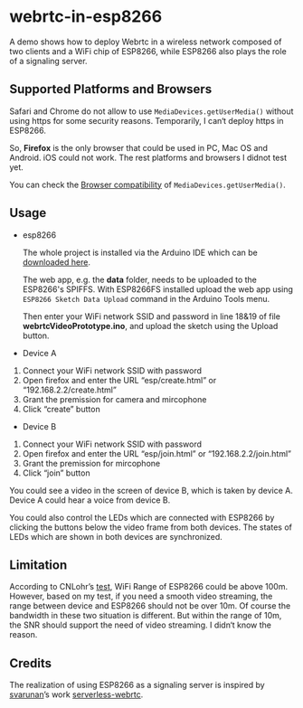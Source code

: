 # webrtc-in-esp8266

A demo shows how to deploy Webrtc in a wireless network composed of two clients and a WiFi chip of ESP8266, while ESP8266 also plays the role of a signaling server.

## Supported Platforms and Browsers

Safari and Chrome do not allow to use `MediaDevices.getUserMedia()` without using https for some security reasons. Temporarily, I can‘t deploy https in ESP8266. 

So, **Firefox** is the only browser that could be used in PC, Mac OS and Android. iOS could not work. The rest platforms and browsers I didnot test yet.

You can check the [Browser compatibility](https://developer.mozilla.org/en-US/docs/Web/API/MediaDevices/getUserMedia#Browser_compatibility) of `MediaDevices.getUserMedia()`.

## Usage

* esp8266 
      
     The whole project is installed via the Arduino IDE which can be [downloaded here](https://www.arduino.cc/en/main/software).
      
    The web app, e.g. the **data** folder, needs to be uploaded to the ESP8266's SPIFFS. With ESP8266FS installed upload the web app using `ESP8266 Sketch Data Upload` command in the Arduino Tools menu.

   Then enter your WiFi network SSID and password in line 18&19 of file **webrtcVideoPrototype.ino**, and upload the sketch using the Upload button.
   
* Device A
 1. Connect your WiFi network SSID with password
 2. Open firefox and enter the URL “esp/create.html” or “192.168.2.2/create.html”
 3. Grant the premission for camera and mircophone
 4. Click “create” button
 
* Device B
 1. Connect your WiFi network SSID with password
 2. Open firefox and enter the URL “esp/join.html” or “192.168.2.2/join.html”
 3. Grant the premission for mircophone
 4. Click “join” button

You could see a video in the screen of device B, which is taken by device A. Device A could hear a voice from device B.

You could also control the LEDs which are connected with ESP8266 by clicking the buttons below the video frame from both devices. The states of LEDs which are shown in both devices are synchronized.

## Limitation

According to CNLohr’s [test](https://www.youtube.com/watch?v=7BYdZ_24yg0&t=357s), WiFi Range of ESP8266 could be above 100m. However, based on my test, if you need a smooth video streaming, the range between device and ESP8266 should not be over 10m. Of course the bandwidth in these two situation is different. But within the range of 10m, the SNR should support the need of video streaming. I didn‘t know the reason.

## Credits

The realization of using ESP8266 as a signaling server is inspired by [svarunan](https://github.com/svarunan)’s work [serverless-webrtc](https://github.com/svarunan/serverless-webrtc). 
